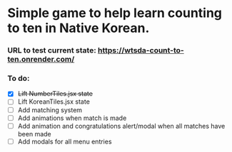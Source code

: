 # Simple game to help learn counting to ten in Native Korean.

### URL to test current state: https://wtsda-count-to-ten.onrender.com/

### To do:
- [x] ~~Lift NumberTiles.jsx state~~
- [ ] Lift KoreanTiles.jsx state
- [ ] Add matching system
- [ ] Add animations when match is made
- [ ] Add animation and congratulations alert/modal when all matches have been made
- [ ] Add modals for all menu entries